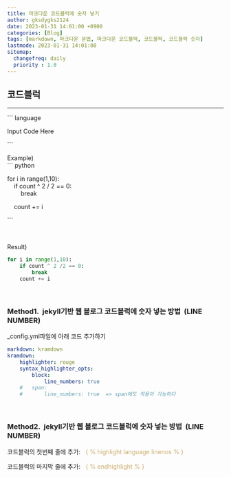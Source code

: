 ```yaml
---
title: 마크다운 코드블럭에 숫자 넣기
author: gksdygks2124
date: 2023-01-31 14:01:00 +0900
categories: [Blog]
tags: [markdown, 마크다운 문법, 마크다운 코드블럭, 코드블럭, 코드블럭 숫자]
lastmode: 2023-01-31 14:01:00
sitemap:
  changefreq: daily
  priority : 1.0
---
```


## <b>코드블럭</b>
---
<span>```</span> language

Input Code Here

<span>```</span>

Example)  
<span>```</span> python

for i in range(1,10):  
&nbsp;&nbsp;&nbsp;&nbsp;if count ^ 2 / 2 == 0:  
&nbsp;&nbsp;&nbsp;&nbsp;&nbsp;&nbsp;&nbsp;&nbsp;break
    
&nbsp;&nbsp;&nbsp;&nbsp;count += i

<span>```</span>

<br>

Result)
```python
for i in range(1,10):
    if count ^ 2 /2 == 0:
        break
    count += i
```

<br>

### <b>Method1.&nbsp;&nbsp;jekyll기반 웹 블로그 코드블럭에 숫자 넣는 방법 &nbsp;(LINE NUMBER)</b>
_config.yml파일에 아래 코드 추가하기
```yml
markdown: kramdown
kramdown:
    highlighter: rouge
    syntax_highlighter_opts:
        block:
            line_numbers: true
    #   span:
    #       line_numbers: true  => span에도 적용이 가능하다
```

<br>

### <b>Method2.&nbsp;&nbsp;jekyll기반 웹 블로그 코드블럭에 숫자 넣는 방법 &nbsp;(LINE NUMBER)</b>
코드블럭의 첫번째 줄에 추가: &nbsp; <span style="color:#cbac69">{&nbsp;</span><span style="color:#cbac69">% highlight language linenos %&nbsp;</span><span style="color:#cbac69">}</span>

코드블럭의 마지막 줄에 추가: &nbsp; <span style="color:#cbac69">{&nbsp;</span><span style="color:#cbac69">% endhighlight %&nbsp;</span><span style="color:#cbac69">}</span>
